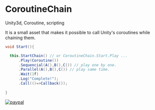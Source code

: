 # CoroutineChain
Unity3d, Coroutine, scripting

It is a small asset that makes it possible to call Unity's coroutines while chaining them.

```csharp
void Start(){

  this.StartChain() // or CoroutineChain.Start.Play ...
      .Play(Coroutine())
      .Sequencial(A(),B(),C()) // play one by one.
      .Parallel(A(),B(),C()) // play same time.
      .Wait(1f)
      .Log("Complete!");
      .Call(()=>Callback());
      
}
```

[![paypal](https://www.paypalobjects.com/en_US/i/btn/btn_donate_SM.gif)](https://www.paypal.com/cgi-bin/webscr?cmd=_s-xclick&hosted_button_id=E4BMRDBLE79K4)
